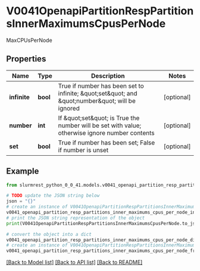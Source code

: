 # V0041OpenapiPartitionRespPartitionsInnerMaximumsCpusPerNode

MaxCPUsPerNode

## Properties

Name | Type | Description | Notes
------------ | ------------- | ------------- | -------------
**infinite** | **bool** | True if number has been set to infinite; \&quot;set\&quot; and \&quot;number\&quot; will be ignored | [optional] 
**number** | **int** | If \&quot;set\&quot; is True the number will be set with value; otherwise ignore number contents | [optional] 
**set** | **bool** | True if number has been set; False if number is unset | [optional] 

## Example

```python
from slurmrest_python_0_0_41.models.v0041_openapi_partition_resp_partitions_inner_maximums_cpus_per_node import V0041OpenapiPartitionRespPartitionsInnerMaximumsCpusPerNode

# TODO update the JSON string below
json = "{}"
# create an instance of V0041OpenapiPartitionRespPartitionsInnerMaximumsCpusPerNode from a JSON string
v0041_openapi_partition_resp_partitions_inner_maximums_cpus_per_node_instance = V0041OpenapiPartitionRespPartitionsInnerMaximumsCpusPerNode.from_json(json)
# print the JSON string representation of the object
print(V0041OpenapiPartitionRespPartitionsInnerMaximumsCpusPerNode.to_json())

# convert the object into a dict
v0041_openapi_partition_resp_partitions_inner_maximums_cpus_per_node_dict = v0041_openapi_partition_resp_partitions_inner_maximums_cpus_per_node_instance.to_dict()
# create an instance of V0041OpenapiPartitionRespPartitionsInnerMaximumsCpusPerNode from a dict
v0041_openapi_partition_resp_partitions_inner_maximums_cpus_per_node_from_dict = V0041OpenapiPartitionRespPartitionsInnerMaximumsCpusPerNode.from_dict(v0041_openapi_partition_resp_partitions_inner_maximums_cpus_per_node_dict)
```
[[Back to Model list]](../README.md#documentation-for-models) [[Back to API list]](../README.md#documentation-for-api-endpoints) [[Back to README]](../README.md)


